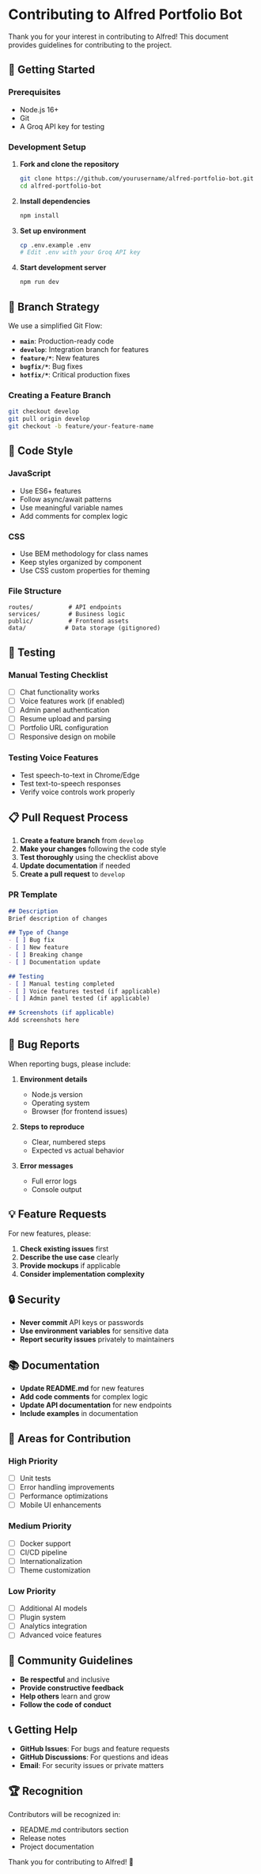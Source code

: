 # Contributing to Alfred Portfolio Bot

Thank you for your interest in contributing to Alfred! This document provides guidelines for contributing to the project.

## 🚀 Getting Started

### Prerequisites
- Node.js 16+
- Git
- A Groq API key for testing

### Development Setup

1. **Fork and clone the repository**
   ```bash
   git clone https://github.com/yourusername/alfred-portfolio-bot.git
   cd alfred-portfolio-bot
   ```

2. **Install dependencies**
   ```bash
   npm install
   ```

3. **Set up environment**
   ```bash
   cp .env.example .env
   # Edit .env with your Groq API key
   ```

4. **Start development server**
   ```bash
   npm run dev
   ```

## 🌟 Branch Strategy

We use a simplified Git Flow:

- **`main`**: Production-ready code
- **`develop`**: Integration branch for features
- **`feature/*`**: New features
- **`bugfix/*`**: Bug fixes
- **`hotfix/*`**: Critical production fixes

### Creating a Feature Branch

```bash
git checkout develop
git pull origin develop
git checkout -b feature/your-feature-name
```

## 📝 Code Style

### JavaScript
- Use ES6+ features
- Follow async/await patterns
- Use meaningful variable names
- Add comments for complex logic

### CSS
- Use BEM methodology for class names
- Keep styles organized by component
- Use CSS custom properties for theming

### File Structure
```
routes/          # API endpoints
services/        # Business logic
public/          # Frontend assets
data/           # Data storage (gitignored)
```

## 🧪 Testing

### Manual Testing Checklist
- [ ] Chat functionality works
- [ ] Voice features work (if enabled)
- [ ] Admin panel authentication
- [ ] Resume upload and parsing
- [ ] Portfolio URL configuration
- [ ] Responsive design on mobile

### Testing Voice Features
- Test speech-to-text in Chrome/Edge
- Test text-to-speech responses
- Verify voice controls work properly

## 📋 Pull Request Process

1. **Create a feature branch** from `develop`
2. **Make your changes** following the code style
3. **Test thoroughly** using the checklist above
4. **Update documentation** if needed
5. **Create a pull request** to `develop`

### PR Template
```markdown
## Description
Brief description of changes

## Type of Change
- [ ] Bug fix
- [ ] New feature
- [ ] Breaking change
- [ ] Documentation update

## Testing
- [ ] Manual testing completed
- [ ] Voice features tested (if applicable)
- [ ] Admin panel tested (if applicable)

## Screenshots (if applicable)
Add screenshots here
```

## 🐛 Bug Reports

When reporting bugs, please include:

1. **Environment details**
   - Node.js version
   - Operating system
   - Browser (for frontend issues)

2. **Steps to reproduce**
   - Clear, numbered steps
   - Expected vs actual behavior

3. **Error messages**
   - Full error logs
   - Console output

## 💡 Feature Requests

For new features, please:

1. **Check existing issues** first
2. **Describe the use case** clearly
3. **Provide mockups** if applicable
4. **Consider implementation complexity**

## 🔒 Security

- **Never commit** API keys or passwords
- **Use environment variables** for sensitive data
- **Report security issues** privately to maintainers

## 📚 Documentation

- **Update README.md** for new features
- **Add code comments** for complex logic
- **Update API documentation** for new endpoints
- **Include examples** in documentation

## 🎯 Areas for Contribution

### High Priority
- [ ] Unit tests
- [ ] Error handling improvements
- [ ] Performance optimizations
- [ ] Mobile UI enhancements

### Medium Priority
- [ ] Docker support
- [ ] CI/CD pipeline
- [ ] Internationalization
- [ ] Theme customization

### Low Priority
- [ ] Additional AI models
- [ ] Plugin system
- [ ] Analytics integration
- [ ] Advanced voice features

## 🤝 Community Guidelines

- **Be respectful** and inclusive
- **Provide constructive feedback**
- **Help others** learn and grow
- **Follow the code of conduct**

## 📞 Getting Help

- **GitHub Issues**: For bugs and feature requests
- **GitHub Discussions**: For questions and ideas
- **Email**: For security issues or private matters

## 🏆 Recognition

Contributors will be recognized in:
- README.md contributors section
- Release notes
- Project documentation

Thank you for contributing to Alfred! 🎩


